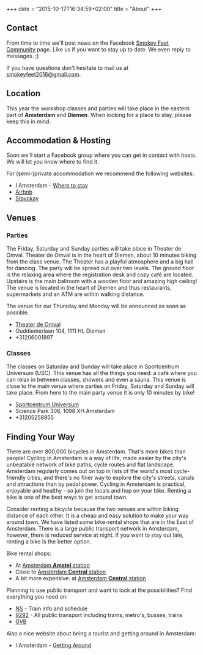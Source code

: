 +++
date = "2015-10-17T16:34:59+02:00"
title = "About"
+++

## Contact

From time to time we'll post news on the Facebook
[Smokey Feet Community](https://www.facebook.com/Smokey-Feet-181498711899234)
page. Like us if you want to stay up to date. We even reply
to messages. ;)

If you have questions don't hesitate to mail us at <smokeyfeet2016@gmail.com>.

## Location

This year the workshop classes and parties will take place in the eastern
part of **Amsterdam** and **Diemen**. When looking for a place to stay,
please keep this in mind.

## Accommodation & Hosting

Soon we'll start a Facebook group where you can get in contact with
hosts. We will let you know where to find it.

For (semi-)private accommodation we recommend the following websites:

 * I Amsterdam - [Where to stay](http://www.iamsterdam.com/en/visiting/plan-your-trip/where-to-stay)
 * [Airbnb](https://www.airbnb.com/s/Amsterdam%E2%80%93The-Netherlands)
 * [Stayokay](http://www.stayokay.com/nl)

## Venues

### Parties

The Friday, Saturday and Sunday parties will take place in Theater de Omval.
Theater de Omval is in the heart of Diemen, about 10 minutes biking from the
class venue. The Theater has a playful atmosphere and a big hall for dancing.
The party will be spread out over two levels. The ground floor is the relaxing
area where the registration desk and cozy café are located. Upstairs is the
main ballroom with a wooden floor and amazing high ceiling! The venue is
located in the heart of Diemen and thus restaurants, supermarkets and an ATM are
within walking distance.

The venue for our Thursday and Monday will be announced as soon as possible.

* [Theater de Omval](http://www.theaterdeomval.nl)
* Ouddiemerlaan 104, 1111 HL Diemen
* +31206001897

### Classes

The classes on Saturday and Sunday will take place in Sportcentrum
Universum (USC). This venue has all the things you need: a café where
you can relax in between classes, showers and even a sauna. This venue
is close to the main venue where parties on Friday, Saturday and Sunday
will take place. From here to the main party venue it is only 10 minutes
by bike!

* [Sportcentrum Universum](http://www.usc.uva.nl)
* Science Park 306, 1098 XH Amsterdam
* +31205258955

## Finding Your Way

There are over 800,000 bicycles in Amsterdam. That's more bikes than
people! Cycling in Amsterdam is a way of life, made easier by the city's
unbeatable network of bike paths, cycle routes and flat landscape. Amsterdam
regularly comes out on top in lists of the world's most cycle-friendly
cities, and there's no finer way to explore the city's streets, canals and
attractions than by pedal power. Cycling in Amsterdam is practical, enjoyable
and healthy - so join the locals and hop on your bike. Renting a bike is one
of the best ways to get around town.

Consider renting a bicycle because the two venues are within biking distance
of each other. It is a cheap and easy solution to make your way around town.
We have listed some bike-rental shops that are in the East of Amsterdam. There
is a large public transport network in Amsterdam, however, there is reduced
service at night. If you want to stay out late, renting a bike is the better
option.

Bike rental shops:

 * At [Amsterdam **Amstel** station](http://www.amstelfietspoint.nl/verhuur/)
 * Close to [Amsterdam **Central** station](http://www.rentabike.nl/)
 * A bit more expensive: at [Amsterdam **Central** station](http://www.macbike.nl/fietsverhuur/)

Planning to use public transport and want to look at the possibilities? Find
everything you need on:

 * [NS](http://www.ns.nl/en/travellers/home) - Train info and schedule
 * [9292](http://9292.nl/en) - All public transport including trams, metro's, busses, trains
 * [GVB](http://en.gvb.nl/)

Also a nice website about being a tourist and getting around in Amsterdam:

 * I Amsterdam - [Getting Around](https://www.iamsterdam.com/en/visiting/plan-your-trip/getting-around)

